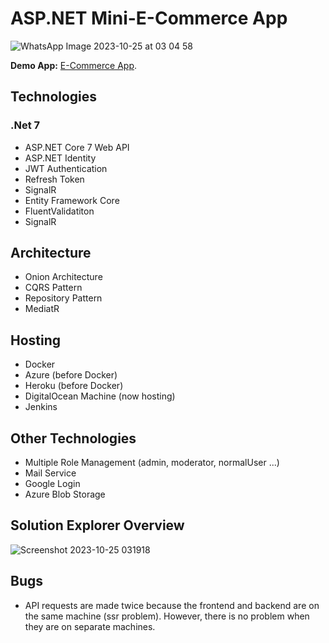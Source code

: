 # ASP.NET Mini-E-Commerce App

![WhatsApp Image 2023-10-25 at 03 04 58](https://github.com/umutsobe/E-Commerce-ASP.Net-Core-7/assets/120561448/bcc473ae-d5ce-4a8c-b209-c9e91b08f50b)

**Demo App:** [E-Commerce App](http://ecommercesobe.online).

## Technologies

### .Net 7

- ASP.NET Core 7 Web API
- ASP.NET Identity
- JWT Authentication
- Refresh Token
- SignalR
- Entity Framework Core
- FluentValidatiton
- SignalR

## Architecture

- Onion Architecture
- CQRS Pattern
- Repository Pattern
- MediatR

## Hosting

- Docker
- Azure (before Docker)
- Heroku (before Docker)
- DigitalOcean Machine (now hosting)
- Jenkins

## Other Technologies

- Multiple Role Management (admin, moderator, normalUser ...)
- Mail Service
- Google Login
- Azure Blob Storage

## Solution Explorer Overview

![Screenshot 2023-10-25 031918](https://github.com/umutsobe/E-Commerce-ASP.Net-Core-7/assets/120561448/9aa36e16-e050-41ab-b902-b84dbd2a7d49)

## Bugs

- API requests are made twice because the frontend and backend are on the same machine (ssr problem). However, there is no problem when they are on separate machines.
